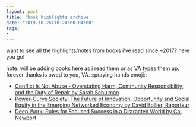 ```yaml
---
layout: post
title: 'book highlights archive'
date: '2019-10-26T10:24:00-04:00'
tags:
- 
--- 
```


want to see all the highlights/notes from books i've read since ~2017? here you go!

note: will be adding books here as i read them or as VA types them up. forever thanks is owed to you, VA. ::praying hands emoji::



* [Conflict Is Not Abuse - Overstating Harm, Community Responsibility, and the Duty of Repair by Sarah Schulman](https://docs.google.com/document/d/1OFB88c6CzWG5kGXaccuTLzJV2MUjjH0lrA53lpcU8Uw/edit#heading=h.4krziu3nbdml)
* [Power-Curve Society: The Future of Innovation, Opportunity and Social Equity in the Emerging Networked Economy by David Bollier, Raporteur](https://docs.google.com/document/d/174kniuH2Y60yt0-pjfuAK-JAtSBXUJQ1kPhJkiTdqM0/edit#heading=h.n69fg0cdulli)
* [Deep Work: Rules for Focused Success in a Distracted World
by Cal Newport](https://docs.google.com/document/d/1NZ3eAyPmGUQ_qSy5VktgXa94AuG6TlpZtUanl3Ntnwc/edit)

<!-- hyperlink bank -->

<!-- archive: https://drive.google.com/drive/u/0/folders/1dZapzJz371t98KralZfaNwmavL7rjrQA -->

<!-- &#042; = asterisk -->
<!-- &#039; = single quote '-->
